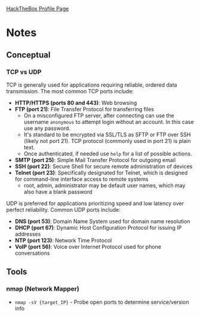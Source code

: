 [HackTheBox Profile Page](https://app.hackthebox.com/users/2141921)

# Notes

## Conceptual

### TCP vs UDP
TCP is generally used for applications requiring reliable, ordered data transmission. The most common TCP ports include:

* **HTTP/HTTPS (ports 80 and 443)**: Web browsing
* **FTP (port 21)**: File Transfer Protocol for transferring files
  * On a misconfigured FTP server, after connecting can use the username `anonymous` to attempt login without an account. In this case use any password.
  * It's standard to be encrypted via SSL/TLS as SFTP or FTP over SSH (likely not port 21). TCP protocol (commonly used in port 21) is plain text.
  * Once authenticated, if needed use `help` for a list of possible actions.
* **SMTP (port 25)**: Simple Mail Transfer Protocol for outgoing email
* **SSH (port 22)**: Secure Shell for secure remote administration of devices
* **Telnet (port 23)**: Specifically designated for Telnet, which is designed for command-line interface access to remote systems
  * root, admin, administrator may be default user names, which may also have a blank password

UDP is preferred for applications prioritizing speed and low latency over perfect reliability. Common UDP ports include:

* **DNS (port 53)**: Domain Name System used for domain name resolution
* **DHCP (port 67)**: Dynamic Host Configuration Protocol for issuing IP addresses
* **NTP (port 123)**: Network Time Protocol
* **VoIP (port 56)**: Voice over Internet Protocol used for phone conversations

## Tools

### nmap (Network Mapper)
* `nmap -sV {target_IP}` - Probe open ports to determine service/version info